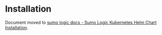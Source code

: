 # Installation <!-- omit in toc -->

Document moved to
[sumo logic docs - Sumo Logic Kubernetes Helm Chart Installation](https://help.sumologic.com/docs/send-data/kubernetes/install-helm-chart/).
